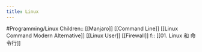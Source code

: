 ```yaml
---
title: Linux
---
```

#Programming/Linux 
Children:: [[Manjaro]] [[Command Line]] [[Linux Command Modern Alternative]]
[[Linux User]]
[[Firewall]]
f:: [[01. Linux 和 命令行]]